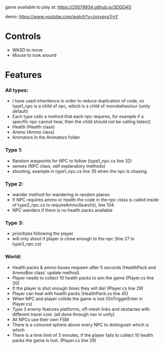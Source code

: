 game available to play at: https://20079934.github.io/3DGDA1/

demo: https://www.youtube.com/watch?v=zxsyqys7ryY

# Controls
- WASD to move
- Mouse to look around

# Features
### All types:
- I have used inheritence in order to reduce duplication of code, so type1_npc is a child of npc, which is a child of monobehaviour (unity default)
- Each type calls a method that each npc requires, for example if a specific npc cannot hear, then the child should not be calling listen()
- Health (Health class)
- Ammo (Ammo class)
- Animators in the Animators folder
### Type 1:
- Random waypoints for NPC to follow (type1_npc.cs line 32)
- senses (NPC class, self explanatory methods)
- shooting, example in type1_npc.cs line 35 when the npc is chasing.

### Type 2:
- wander method for wandering in random places
- If NPC requires ammo or health the code in the npc class is called inside of type2_npc.cs to requireAmmoSearch(), line 104.
- NPC wanders if there is no health packs available

### Type 3:
- prioritizes following the player
- will only shoot if player is close enough to the npc (line 27 in type3_npc.cs)

### World:
- Health packs & ammo boxes respawn after 5 seconds (HealthPack and AmmoBox class' update method)
- Player needs to collect 10 health packs to win the game (Player.cs line 20)
- If the player is shot enough times they will die! (Player.cs line 29)
- Player can heal with health packs (HealthPack.cs line 45)
- When NPC and player collide the game is lost (OnTriggerEnter in Player.cs)
- Type 3 enemy features platforms, off-mesh links and obstacles with different travel cost. (all done through nav in unity)
- All NPCs use their own FSM
- There is a coloured sphere above every NPC to distinguish which is which
- There is a time limit of 3 minutes, if the player fails to collect 10 health packs the game is lost. (Player.cs line 29)
